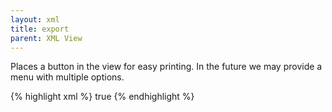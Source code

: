 ```yaml
---
layout: xml
title: export
parent: XML View
---
```

Places a button in the view for easy printing. In the future we may provide a menu with multiple options.

{% highlight xml %}
    <table>
        <export>true</export>
{% endhighlight %}
